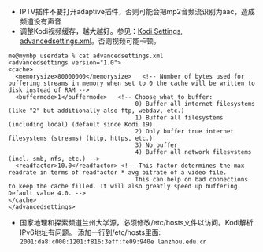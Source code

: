 - IPTV插件不要打开adaptive插件，否则可能会把mp2音频流识别为aac，造成频道没有声音
- 调整Kodi视频缓存，越大越好。参见：[Kodi Settings, advancedsettings.xml](https://kodi.wiki/view/Advancedsettings.xml)。否则视频可能卡顿。<br >
```
me@mymbp userdata % cat advancedsettings.xml 
<advancedsettings version="1.0">
<cache>
  <memorysize>80000000</memorysize>   <!-- Number of bytes used for buffering streams in memory when set to 0 the cache will be written to disk instead of RAM -->
  <buffermode>1</buffermode>   <!-- Choose what to buffer:
                                    0) Buffer all internet filesystems (like "2" but additionally also ftp, webdav, etc.) 
                                    1) Buffer all filesystems (including local) (default since Kodi 19)
                                    2) Only buffer true internet filesystems (streams) (http, https, etc.)
                                    3) No buffer
                                    4) Buffer all network filesystems (incl. smb, nfs, etc.) -->
  <readfactor>10.0</readfactor> <!-- This factor determines the max readrate in terms of readfactor * avg bitrate of a video file. 
                                    This can help on bad connections to keep the cache filled. It will also greatly speed up buffering. Default value 4.0. -->
</cache>
</advancedsettings>
```

- 国家地理和探索频道兰州大学源，必须修改/etc/hosts文件以访问。Kodi解析IPv6地址有问题。 
添加一行到/etc/hosts里面:
`2001:da8:c000:1201:f816:3eff:fe09:940e lanzhou.edu.cn`
